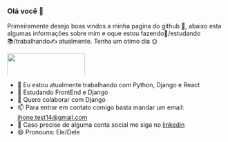 ### Olá você 👋

Primeiramente desejo boas vindos a minha pagina do github 📓, abaixo esta algumas informações sobre mim e oque estou fazendo🤔/estudando📚/trabalhando✍ atualmente.
Tenha um otimo dia 🌞

<img src="https://www.elegantthemes.com/blog/wp-content/uploads/2018/04/Best-Code-and-Text-Editors.png" style="max-height:50px" height="180em">

- 🔭 Eu estou atualmente trabalhando com Python, Django e React
- 🌱 Estudando FrontEnd e Django
- 👯 Quero colaborar com Django
- 📫 Para entrar em contato comigo basta mandar um email: jhone.test14@gmail.com  
- 📰 Caso precise de alguma conta social me siga no <a href="https://www.linkedin.com/in/jonathas-david-59334721b/" target="_blank" >linkedin</a>
- 😄 Pronouns: Ele/Dele

